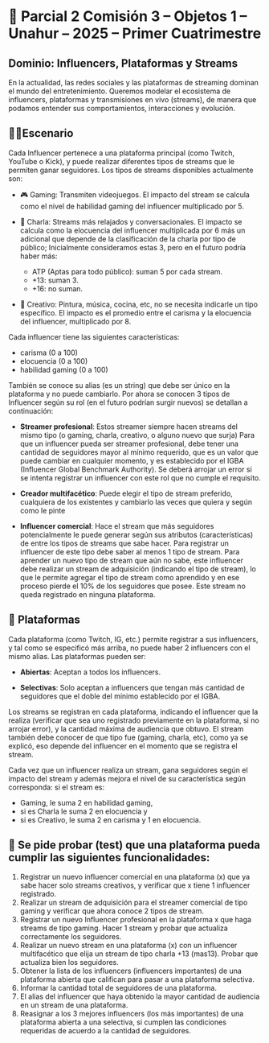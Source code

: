 # 🧠 Parcial 2 Comisión 3 – Objetos 1 – Unahur – 2025 – Primer Cuatrimestre

## Dominio: Influencers, Plataformas y Streams
En la actualidad, las redes sociales y las plataformas de streaming dominan el mundo del entretenimiento. Queremos modelar el ecosistema de influencers, plataformas y transmisiones en vivo (streams), de manera que podamos entender sus comportamientos, interacciones y evolución.

## 🧑‍💻Escenario
Cada Influencer pertenece a una plataforma principal (como Twitch, YouTube o Kick), y puede realizar diferentes tipos de streams que le permiten ganar seguidores.
Los tipos de streams disponibles actualmente son:

- 🎮 Gaming: Transmiten videojuegos. El impacto del stream se calcula como el nivel de habilidad gaming del influencer multiplicado por 5.


- 💬 Charla: Streams más relajados y conversacionales. El impacto se calcula como la elocuencia del influencer multiplicada por 6 más un adicional que depende de la clasificación de la charla por tipo de público; Inicialmente consideramos estas 3, pero en el futuro podría haber más: 
    - ATP (Aptas para todo público): suman 5 por cada stream.
    - +13: suman 3.
    - +16: no suman.


-  🎨 Creativo: Pintura, música, cocina, etc, no se necesita indicarle un tipo específico. El impacto es el promedio entre el carisma y la elocuencia del influencer, multiplicado por 8.


Cada influencer tiene las siguientes características:
- carisma (0 a 100)
- elocuencia (0 a 100)
- habilidad gaming (0 a 100)


También se conoce su alias (es un string) que debe ser único en la plataforma y no puede cambiarlo. 
Por ahora se conocen 3 tipos de Influencer según su rol (en el futuro podrían surgir nuevos) se detallan a continuación:

- **Streamer profesional**: Estos streamer siempre hacen streams del mismo tipo (o gaming, charla, creativo, o alguno nuevo que surja) Para que un influencer pueda ser streamer profesional, debe tener una cantidad de seguidores mayor al mínimo requerido, que es un valor que puede cambiar en cualquier momento, y es establecido por el IGBA (Influencer Global Benchmark Authority). Se deberá arrojar un error si se intenta registrar un influencer con este rol que no cumple el requisito. 

- **Creador multifacético**: Puede elegir el tipo de stream preferido, cualquiera de los existentes y cambiarlo las veces que quiera y según como le pinte

- **Influencer comercial**: Hace el stream que más seguidores potencialmente le puede generar según sus atributos (características) de entre los tipos de streams que sabe hacer. Para registrar un influencer de este tipo debe saber al menos 1 tipo de stream. Para aprender un nuevo tipo de stream que aún no sabe, este influencer debe realizar un stream de adquisición (indicando el tipo de stream), lo que le permite agregar el tipo de stream como aprendido y en ese proceso pierde el 10% de los seguidores que posee. Este stream no queda registrado en ninguna plataforma.



## 🧩 Plataformas
Cada plataforma (como Twitch, IG, etc.) permite registrar a sus influencers, y tal como se especificó más arriba, no puede haber 2 influencers con el mismo alias. Las plataformas pueden ser:
- **Abiertas**: Aceptan a todos los influencers.

- **Selectivas**: Solo aceptan a influencers que tengan más cantidad de seguidores que el doble del mínimo establecido por el IGBA.


Los streams se registran en cada plataforma, indicando el influencer que la realiza (verificar que sea uno registrado previamente en la plataforma, si no arrojar error), y la cantidad máxima de audiencia que obtuvo. El stream también debe conocer de que tipo fue (gaming, charla, etc), como ya se explicó, eso depende del influencer en el momento que se registra el stream.

Cada vez que un influencer realiza un stream, gana seguidores según el impacto del stream y además mejora el nivel de su característica según corresponda: si el stream es:
- Gaming, le suma 2 en habilidad gaming, 
- si es Charla le suma 2 en elocuencia y 
- si es Creativo, le suma 2 en carisma y 1 en elocuencia. 

## 🧪 Se pide probar (test) que una plataforma pueda cumplir las siguientes funcionalidades:
1. Registrar un nuevo influencer comercial en una plataforma (x) que ya sabe hacer solo streams creativos, y verificar que x tiene 1 influencer registrado.
2. Realizar un stream de adquisición para el streamer comercial de tipo gaming y verificar que ahora conoce 2 tipos de stream. 
3. Registrar un nuevo Influencer profesional en la plataforma x que haga streams de tipo gaming. Hacer 1 stream y probar que actualiza correctamente los seguidores.
4. Realizar un nuevo stream en una plataforma (x) con un influencer multifacético que elija un stream de tipo charla +13 (mas13). Probar que actualiza bien los seguidores.
5. Obtener la lista de los influencers (influencers importantes) de una plataforma abierta que califican para pasar a una plataforma selectiva.
6. Informar la cantidad total de seguidores de una plataforma.
7. El alias del influencer que haya obtenido la mayor cantidad de audiencia en un stream de una plataforma.
8. Reasignar a los 3 mejores influencers (los más importantes) de una plataforma abierta a una selectiva, si cumplen las condiciones requeridas de acuerdo a la cantidad de seguidores.

